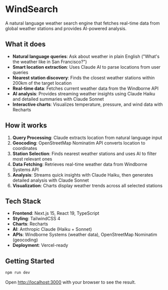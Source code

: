 # WindSearch

A natural language weather search engine that fetches real-time data from global weather stations and provides AI-powered analysis.

## What it does

- **Natural language queries**: Ask about weather in plain English ("What's the weather like in San Francisco?")
- **Smart location extraction**: Uses Claude AI to parse locations from user queries
- **Nearest station discovery**: Finds the closest weather stations within 200km of the target location
- **Real-time data**: Fetches current weather data from the Windborne API
- **AI analysis**: Provides streaming weather insights using Claude Haiku and detailed summaries with Claude Sonnet
- **Interactive charts**: Visualizes temperature, pressure, and wind data with Recharts

## How it works

1. **Query Processing**: Claude extracts location from natural language input
2. **Geocoding**: OpenStreetMap Nominatim API converts location to coordinates
3. **Station Selection**: Finds nearest weather stations and uses AI to filter most relevant ones
4. **Data Fetching**: Retrieves real-time weather data from Windborne Systems API
5. **Analysis**: Streams quick insights with Claude Haiku, then generates detailed analysis with Claude Sonnet
6. **Visualization**: Charts display weather trends across all selected stations

## Tech Stack

- **Frontend**: Next.js 15, React 19, TypeScript
- **Styling**: TailwindCSS 4
- **Charts**: Recharts
- **AI**: Anthropic Claude (Haiku + Sonnet)
- **APIs**: Windborne Systems (weather data), OpenStreetMap Nominatim (geocoding)
- **Deployment**: Vercel-ready

## Getting Started

```bash
npm run dev
```

Open [http://localhost:3000](http://localhost:3000) with your browser to see the result.
